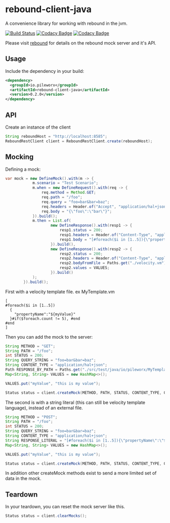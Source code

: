 rebound-client-java
===================
A convenience library for working with rebound in the jvm.

[![Build Status](https://travis-ci.org/pileworx/rebound-client-java.svg?branch=develop)](https://travis-ci.org/pileworx/rebound)
[![Codacy Badge](https://api.codacy.com/project/badge/Grade/b18750ca0df941d7beb0726487c83b39)](https://www.codacy.com/app/marcuslange/rebound-client-java?utm_source=github.com&amp;utm_medium=referral&amp;utm_content=pileworx/rebound-client-java&amp;utm_campaign=Badge_Grade)
[![Codacy Badge](https://api.codacy.com/project/badge/Coverage/b18750ca0df941d7beb0726487c83b39)](https://www.codacy.com/app/marcuslange/rebound-client-java?utm_source=github.com&utm_medium=referral&utm_content=pileworx/rebound-client-java&utm_campaign=Badge_Coverage)

Please visit [rebound](https://github.com/pileworx/rebound) for details on the rebound mock server and it's API.

Usage
-----

Include the dependency in your build:
```xml
<dependency>
  <groupId>io.pileworx</groupId>
  <artifactId>rebound-client-java</artifactId>
  <version>0.2.0</version>
</dependency>
```
API
---

Create an instance of the client

```java
String reboundHost = "http://localhost:8585";
ReboundRestClient client = ReboundRestClient.create(reboundHost);
```

Mocking
-------

Defining a mock:

```java
var mock = new DefineMock().with(m -> {
            m.scenario = "Test Scenario";
            m.when = new DefineRequest().with(req -> {
                req.method = Method.GET;
                req.path = "/foo";
                req.query = "foo=bar&bar=baz";
                req.headers = Header.of​("Accept", "application/hal+json");
                req.body = "{\"foo\":\"bar\"}";
            }).build();
            m.then = List.of(
                    new DefineResponse().with(resp1 -> {
                        resp1.status = 200;
                        resp1.headers = Header.of​("Content-Type", "application/json");
                        resp1.body = "[#foreach($i in [1..5]){\"propertyName\":\"this is my value\"} #if($foreach.count != 5), #end #end]";
                    }).build(),
                    new DefineResponse().with(resp2 -> {
                        resp2.status = 200;
                        resp2.headers = Header.of​("Content-Type", "application/json");
                        resp2.bodyFromFile = Paths.get("./velocity.vm");
                        resp2.values = VALUES;
                    }).build()
            );
        }).build();
```

First with a velocity template file.
 ex MyTemplate.vm

 
```vtl
[
#foreach($i in [1..5])
  {
    "propertyName":"${myValue}"
  }#if($foreach.count != 5), #end
#end
]
```

Then you can add the mock to the server:

```java
String METHOD = "GET";
String PATH = "/foo";
int STATUS = 200;
String QUERY_STRING = "foo=bar&bar=baz";
String CONTENT_TYPE = "application/hal+json";
Path RESPONSE_BY_PATH = Paths.get("./src/test/java/io/pileworx/MyTemplate.vm");
Map<String, String> VALUES = new HashMap<>();

VALUES.put("myValue", "this is my value");

Status status = client.createMock(METHOD, PATH, STATUS, CONTENT_TYPE, QUERY_STRING, RESPONSE_BY_PATH, VALUES);
```

The second is with a string literal (this can still be velocity template language), instead of an external file.

```java
String METHOD = "POST";
String PATH = "/foo";
int STATUS = 200;
String QUERY_STRING = "foo=bar&bar=baz";
String CONTENT_TYPE = "application/hal+json";
String RESPONSE_LITERAL = "[#foreach($i in [1..5]){\"propertyName\":\"${myValue}\"} #if($foreach.count != 5), #end #end]";
Map<String, String> VALUES = new HashMap<>();

VALUES.put("myValue", "this is my value");

Status status = client.createMock(METHOD, PATH, STATUS, CONTENT_TYPE, QUERY_STRING, RESPONSE_LITERAL, VALUES);
```

In addition other createMock methods exist to send a more limited set of data in the mock.

Teardown
--------

In your teardown, you can reset the mock server like this.

```java
Status status = client.clearMocks();
```
